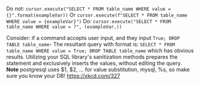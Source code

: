 Do not:
`cursor.execute("SELECT * FROM table_name WHERE value = {}".format(exampleVar))`
Or
`cursor.execute(f"SELECT * FROM table_name WHERE value = {exampleVar}")`
Do:
`cursor.execute("SELECT * FROM table_name WHERE value = ?", (exampleVar,))`

Consider: if a command accepts user input, and they input `True; DROP TABLE table_name`- The resultant query with format is:
`SELECT * FROM table_name WHERE value = True; DROP TABLE table_name` which has obvious results. 
Utilizing your SQL library's sanitization methods prepares the statement and exclusively inserts the values, without editing the query.
**Note** postgresql uses $1, $2, ... for value substitution, mysql, %s, so make sure you know your DB! 
https://xkcd.com/327
